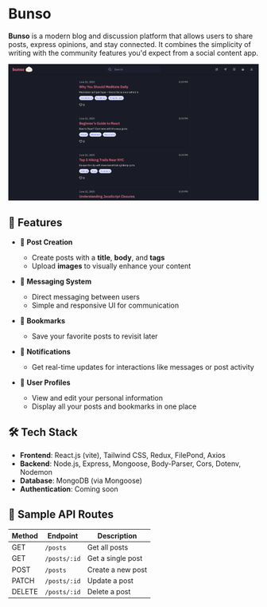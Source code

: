 # Bunso

**Bunso** is a modern blog and discussion platform that allows users to share posts, express opinions, and stay connected. It combines the simplicity of writing with the community features you'd expect from a social content app.

![Preview](./assets/sample.png)

## 🚀 Features

- 📄 **Post Creation**
  - Create posts with a **title**, **body**, and **tags**
  - Upload **images** to visually enhance your content

- 💬 **Messaging System**
  - Direct messaging between users
  - Simple and responsive UI for communication

- 📌 **Bookmarks**
  - Save your favorite posts to revisit later

- 🔔 **Notifications**
  - Get real-time updates for interactions like messages or post activity

- 👤 **User Profiles**
  - View and edit your personal information
  - Display all your posts and bookmarks in one place

## 🛠️ Tech Stack

- **Frontend**: React.js (vite), Tailwind CSS, Redux, FilePond, Axios
- **Backend**: Node.js, Express, Mongoose, Body-Parser, Cors, Dotenv, Nodemon
- **Database**: MongoDB (via Mongoose)
- **Authentication**: Coming soon

## 🧪 Sample API Routes

| Method | Endpoint            | Description               |
|--------|---------------------|---------------------------|
| GET    | `/posts`            | Get all posts             |
| GET    | `/posts/:id`        | Get a single post         |
| POST   | `/posts`            | Create a new post         |
| PATCH  | `/posts/:id`        | Update a post             |
| DELETE | `/posts/:id`        | Delete a post             |